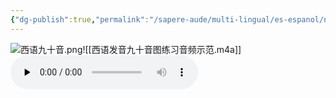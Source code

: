 ```yaml
---
{"dg-publish":true,"permalink":"/sapere-aude/multi-lingual/es-espanol/notas//","dgPassFrontmatter":true}
---
```



![西语九十音.png](/img/user/TARDIS/Assets/2023/%E8%A5%BF%E8%AF%AD%E4%B9%9D%E5%8D%81%E9%9F%B3.png)![[西语发音九十音图练习音频示范.m4a]]<audio id="audio" controls="" preload="none">
<source id="mp3" src="https://huangyahui.com/img/user/TARDIS/Assets/2024/ES90.mp3">
</audio>
